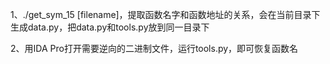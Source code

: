 
1、./get_sym_15 [filename]，提取函数名字和函数地址的关系，会在当前目录下生成data.py，把data.py和tools.py放到同一目录下

2、用IDA Pro打开需要逆向的二进制文件，运行tools.py，即可恢复函数名
